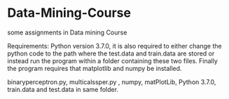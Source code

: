 # Data-Mining-Course
some assignments in Data mining Course 

Requirements: Python version 3.7.0, it is also required to either change the python code to the path where the test.data and train.data are stored 
or instead run the program within a folder containing these two files. 
Finally the program requires that matplotlib and numpy be installed. 


binaryperceptron.py, multicalssper.py , numpy, matPlotLib, Python 3.7.0, train.data and test.data in same folder.
